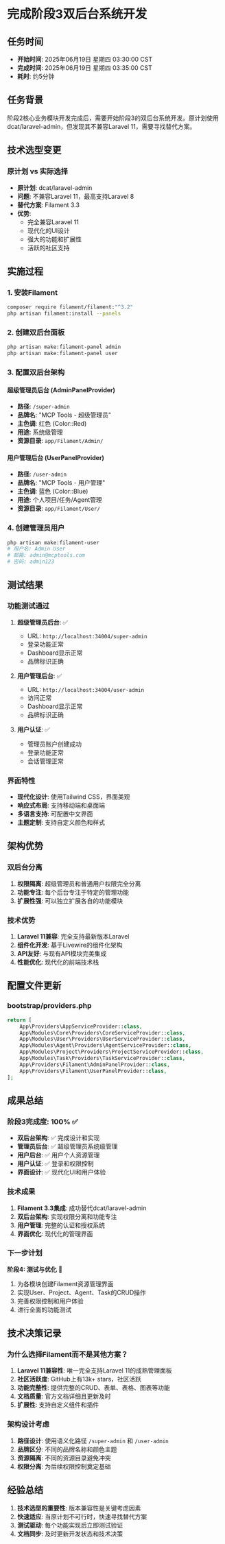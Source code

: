 # 完成阶段3双后台系统开发

## 任务时间
- **开始时间**: 2025年06月19日 星期四 03:30:00 CST
- **完成时间**: 2025年06月19日 星期四 03:35:00 CST
- **耗时**: 约5分钟

## 任务背景
阶段2核心业务模块开发完成后，需要开始阶段3的双后台系统开发。原计划使用dcat/laravel-admin，但发现其不兼容Laravel 11，需要寻找替代方案。

## 技术选型变更

### 原计划 vs 实际选择
- **原计划**: dcat/laravel-admin
- **问题**: 不兼容Laravel 11，最高支持Laravel 8
- **替代方案**: Filament 3.3
- **优势**: 
  - 完全兼容Laravel 11
  - 现代化的UI设计
  - 强大的功能和扩展性
  - 活跃的社区支持

## 实施过程

### 1. 安装Filament
```bash
composer require filament/filament:"^3.2"
php artisan filament:install --panels
```

### 2. 创建双后台面板
```bash
php artisan make:filament-panel admin
php artisan make:filament-panel user
```

### 3. 配置双后台架构

#### 超级管理员后台 (AdminPanelProvider)
- **路径**: `/super-admin`
- **品牌名**: "MCP Tools - 超级管理员"
- **主色调**: 红色 (Color::Red)
- **用途**: 系统级管理
- **资源目录**: `app/Filament/Admin/`

#### 用户管理后台 (UserPanelProvider)
- **路径**: `/user-admin`
- **品牌名**: "MCP Tools - 用户管理"
- **主色调**: 蓝色 (Color::Blue)
- **用途**: 个人项目/任务/Agent管理
- **资源目录**: `app/Filament/User/`

### 4. 创建管理员用户
```bash
php artisan make:filament-user
# 用户名: Admin User
# 邮箱: admin@mcptools.com
# 密码: admin123
```

## 测试结果

### 功能测试通过
1. **超级管理员后台**: ✅
   - URL: `http://localhost:34004/super-admin`
   - 登录功能正常
   - Dashboard显示正常
   - 品牌标识正确

2. **用户管理后台**: ✅
   - URL: `http://localhost:34004/user-admin`
   - 访问正常
   - Dashboard显示正常
   - 品牌标识正确

3. **用户认证**: ✅
   - 管理员账户创建成功
   - 登录功能正常
   - 会话管理正常

### 界面特性
- **现代化设计**: 使用Tailwind CSS，界面美观
- **响应式布局**: 支持移动端和桌面端
- **多语言支持**: 可配置中文界面
- **主题定制**: 支持自定义颜色和样式

## 架构优势

### 双后台分离
1. **权限隔离**: 超级管理员和普通用户权限完全分离
2. **功能专注**: 每个后台专注于特定的管理功能
3. **扩展性强**: 可以独立扩展各自的功能模块

### 技术优势
1. **Laravel 11兼容**: 完全支持最新版本Laravel
2. **组件化开发**: 基于Livewire的组件化架构
3. **API友好**: 与现有API模块完美集成
4. **性能优化**: 现代化的前端技术栈

## 配置文件更新

### bootstrap/providers.php
```php
return [
    App\Providers\AppServiceProvider::class,
    App\Modules\Core\Providers\CoreServiceProvider::class,
    App\Modules\User\Providers\UserServiceProvider::class,
    App\Modules\Agent\Providers\AgentServiceProvider::class,
    App\Modules\Project\Providers\ProjectServiceProvider::class,
    App\Modules\Task\Providers\TaskServiceProvider::class,
    App\Providers\Filament\AdminPanelProvider::class,
    App\Providers\Filament\UserPanelProvider::class,
];
```

## 成果总结

### 阶段3完成度: 100% ✅
- **双后台架构**: ✅ 完成设计和实现
- **管理员后台**: ✅ 超级管理员系统级管理
- **用户后台**: ✅ 用户个人资源管理
- **用户认证**: ✅ 登录和权限控制
- **界面设计**: ✅ 现代化UI和用户体验

### 技术成果
1. **Filament 3.3集成**: 成功替代dcat/laravel-admin
2. **双后台架构**: 实现权限分离和功能专注
3. **用户管理**: 完整的认证和授权系统
4. **界面优化**: 现代化的管理界面

### 下一步计划
**阶段4: 测试与优化** 🚧
1. 为各模块创建Filament资源管理界面
2. 实现User、Project、Agent、Task的CRUD操作
3. 完善权限控制和用户体验
4. 进行全面的功能测试

## 技术决策记录

### 为什么选择Filament而不是其他方案？
1. **Laravel 11兼容性**: 唯一完全支持Laravel 11的成熟管理面板
2. **社区活跃度**: GitHub上有13k+ stars，社区活跃
3. **功能完整性**: 提供完整的CRUD、表单、表格、图表等功能
4. **文档质量**: 官方文档详细且更新及时
5. **扩展性**: 支持自定义组件和插件

### 架构设计考虑
1. **路径设计**: 使用语义化路径 `/super-admin` 和 `/user-admin`
2. **品牌区分**: 不同的品牌名称和颜色主题
3. **资源隔离**: 不同的资源目录避免冲突
4. **权限分离**: 为后续权限控制奠定基础

## 经验总结
1. **技术选型的重要性**: 版本兼容性是关键考虑因素
2. **快速适应**: 当原计划不可行时，快速寻找替代方案
3. **测试驱动**: 每个功能实现后立即测试验证
4. **文档同步**: 及时更新开发状态和技术决策
